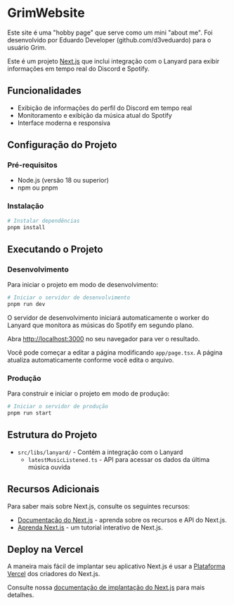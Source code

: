 # GrimWebsite

Este site é uma "hobby page" que serve como um mini "about me". Foi desenvolvido por Eduardo Developer (github.com/d3veduardo) para o usuário Grim.

Este é um projeto [Next.js](https://nextjs.org) que inclui integração com o Lanyard para exibir informações em tempo real do Discord e Spotify.

## Funcionalidades

- Exibição de informações do perfil do Discord em tempo real
- Monitoramento e exibição da música atual do Spotify
- Interface moderna e responsiva

## Configuração do Projeto

### Pré-requisitos

- Node.js (versão 18 ou superior)
- npm ou pnpm

### Instalação

```bash
# Instalar dependências
pnpm install
```

## Executando o Projeto

### Desenvolvimento

Para iniciar o projeto em modo de desenvolvimento:

```bash
# Iniciar o servidor de desenvolvimento
pnpm run dev
```

O servidor de desenvolvimento iniciará automaticamente o worker do Lanyard que monitora as músicas do Spotify em segundo plano.

Abra [http://localhost:3000](http://localhost:3000) no seu navegador para ver o resultado.

Você pode começar a editar a página modificando `app/page.tsx`. A página atualiza automaticamente conforme você edita o arquivo.

### Produção

Para construir e iniciar o projeto em modo de produção:

```bash
# Iniciar o servidor de produção
pnpm run start
```

## Estrutura do Projeto

- `src/libs/lanyard/` - Contém a integração com o Lanyard
  - `latestMusicListened.ts` - API para acessar os dados da última música ouvida

## Recursos Adicionais

Para saber mais sobre Next.js, consulte os seguintes recursos:

- [Documentação do Next.js](https://nextjs.org/docs) - aprenda sobre os recursos e API do Next.js.
- [Aprenda Next.js](https://nextjs.org/learn) - um tutorial interativo de Next.js.

## Deploy na Vercel

A maneira mais fácil de implantar seu aplicativo Next.js é usar a [Plataforma Vercel](https://vercel.com/new?utm_medium=default-template&filter=next.js&utm_source=create-next-app&utm_campaign=create-next-app-readme) dos criadores do Next.js.

Consulte nossa [documentação de implantação do Next.js](https://nextjs.org/docs/app/building-your-application/deploying) para mais detalhes.
